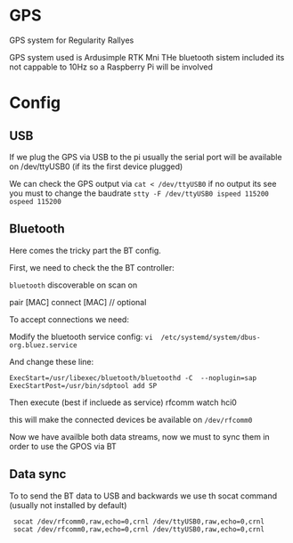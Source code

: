 # GPS
GPS system for Regularity Rallyes


GPS system used is Ardusimple RTK Mni
THe bluetooth sistem included its not cappable to 10Hz so a Raspberry Pi will be involved

# Config

## USB
If we plug the GPS via USB to the pi usually the serial port will be available on /dev/ttyUSB0 (if its the first device plugged)

We can check the GPS output via `cat < /dev/ttyUSB0` if no output its see you must to change the baudrate `stty -F /dev/ttyUSB0 ispeed 115200 ospeed 115200`

## Bluetooth

Here comes the tricky part the BT config.

First, we need to check the the BT controller:

`bluetooth`
discoverable on
scan on

pair [MAC]
connect [MAC] // optional


To accept connections we need:

Modify the bluetooth service config: 
`vi  /etc/systemd/system/dbus-org.bluez.service`

And change these line: 

```
ExecStart=/usr/libexec/bluetooth/bluetoothd -C  --noplugin=sap
ExecStartPost=/usr/bin/sdptool add SP
```
Then execute (best if incluede as service)
rfcomm watch hci0

this will make the connected devices be available on `/dev/rfcomm0`

Now we have availble both data streams, now we must to sync them in order to use the GPOS via BT

## Data sync


To to send the BT data to USB and backwards we use th socat command (usually not installed by default)
```
 socat /dev/rfcomm0,raw,echo=0,crnl /dev/ttyUSB0,raw,echo=0,crnl
 socat /dev/rfcomm0,raw,echo=0,crnl /dev/ttyUSB0,raw,echo=0,crnl
```
